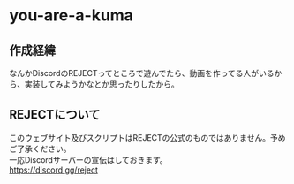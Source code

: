 # you-are-a-kuma
## 作成経緯
なんかDiscordのREJECTってところで遊んでたら、動画を作ってる人がいるから、実装してみようかなとか思ったりしたから。 <br/>

## REJECTについて
このウェブサイト及びスクリプトはREJECTの公式のものではありません。予めご了承ください。 <br/>
一応Discordサーバーの宣伝はしておきます。<br/>
https://discord.gg/reject
